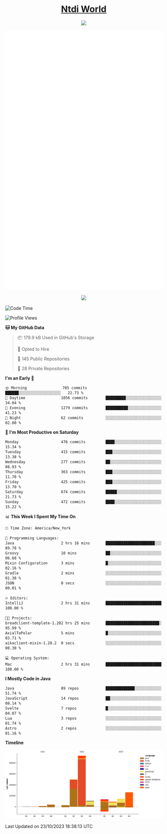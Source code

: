 <h1 align="center"><a href="https://www.ntdi.world">Ntdi World</a></h1>
<p align="center">
  <a href="https://github.com/n-tdi"><img src="https://readme-typing-svg.herokuapp.com?lines=FullStack+Developer;Web+Developer;Open-Source+Enthusiast;Java+Developer;Spigot-API%20Developer;&center=true&width=500&height=50"></a>
</p>

<div align="center">
  <img src="/github-metrics.svg"></img>
  
  <img src="https://komarev.com/ghpvc/?username=n-tdi&color=green"></img>
</div>

<!-- May use later.. idk -->
<!-- <a href="http://www.github.com/n-tdi"><img src="https://github-readme-stats.vercel.app/api?username=n-tdi&show_icons=true&hide=&count_private=true&title_color=0891b2&text_color=ffffff&icon_color=0891b2&bg_color=1c1917&hide_border=true&show_icons=true" alt="n-tdi's GitHub stats" /></a> -->

<!--START_SECTION:waka-->
![Code Time](http://img.shields.io/badge/Code%20Time-298%20hrs%206%20mins-blue)

![Profile Views](http://img.shields.io/badge/Profile%20Views-1-blue)

**🐱 My GitHub Data** 

> 📦 179.9 kB Used in GitHub's Storage 
 > 
> 💼 Opted to Hire
 > 
> 📜 145 Public Repositories 
 > 
> 🔑 28 Private Repositories 
 > 
**I'm an Early 🐤** 

```text
🌞 Morning                705 commits         ██████░░░░░░░░░░░░░░░░░░░   22.73 % 
🌆 Daytime                1056 commits        █████████░░░░░░░░░░░░░░░░   34.04 % 
🌃 Evening                1279 commits        ██████████░░░░░░░░░░░░░░░   41.23 % 
🌙 Night                  62 commits          ░░░░░░░░░░░░░░░░░░░░░░░░░   02.00 % 
```
📅 **I'm Most Productive on Saturday** 

```text
Monday                   476 commits         ████░░░░░░░░░░░░░░░░░░░░░   15.34 % 
Tuesday                  415 commits         ███░░░░░░░░░░░░░░░░░░░░░░   13.38 % 
Wednesday                277 commits         ██░░░░░░░░░░░░░░░░░░░░░░░   08.93 % 
Thursday                 363 commits         ███░░░░░░░░░░░░░░░░░░░░░░   11.70 % 
Friday                   425 commits         ███░░░░░░░░░░░░░░░░░░░░░░   13.70 % 
Saturday                 674 commits         █████░░░░░░░░░░░░░░░░░░░░   21.73 % 
Sunday                   472 commits         ████░░░░░░░░░░░░░░░░░░░░░   15.22 % 
```


📊 **This Week I Spent My Time On** 

```text
🕑︎ Time Zone: America/New_York

💬 Programming Languages: 
Java                     2 hrs 16 mins       ██████████████████████░░░   89.78 % 
Groovy                   10 mins             ██░░░░░░░░░░░░░░░░░░░░░░░   06.68 % 
Mixin Configuration      3 mins              █░░░░░░░░░░░░░░░░░░░░░░░░   02.16 % 
Gradle                   2 mins              ░░░░░░░░░░░░░░░░░░░░░░░░░   01.38 % 
JSON                     0 secs              ░░░░░░░░░░░░░░░░░░░░░░░░░   00.01 % 

🔥 Editors: 
IntelliJ                 2 hrs 31 mins       █████████████████████████   100.00 % 

🐱‍💻 Projects: 
breadclient-template-1.202 hrs 25 mins       ████████████████████████░   95.99 % 
AxialToPolar             5 mins              █░░░░░░░░░░░░░░░░░░░░░░░░   03.71 % 
aikaclient-mixin-1.20.2  0 secs              ░░░░░░░░░░░░░░░░░░░░░░░░░   00.30 % 

💻 Operating System: 
Mac                      2 hrs 31 mins       █████████████████████████   100.00 % 
```

**I Mostly Code in Java** 

```text
Java                     89 repos            █████████████░░░░░░░░░░░░   51.74 % 
JavaScript               14 repos            ██░░░░░░░░░░░░░░░░░░░░░░░   08.14 % 
Svelte                   7 repos             █░░░░░░░░░░░░░░░░░░░░░░░░   04.07 % 
Lua                      3 repos             ░░░░░░░░░░░░░░░░░░░░░░░░░   01.74 % 
Astro                    2 repos             ░░░░░░░░░░░░░░░░░░░░░░░░░   01.16 % 
```



**Timeline**

![Lines of Code chart](https://raw.githubusercontent.com/n-tdi/n-tdi/main/assets/bar_graph.png)


 Last Updated on 23/10/2023 18:38:13 UTC
<!--END_SECTION:waka-->
